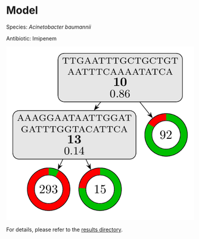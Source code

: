 
# Model

Species: *Acinetobacter baumannii*

Antibiotic: Imipenem

<a href="./model.pdf"><img src="./model.png" /></a>

For details, please refer to the [results directory](../../../../../results/cart_b/acinetobacter%20baumannii/imipenem/repeat_6/).

